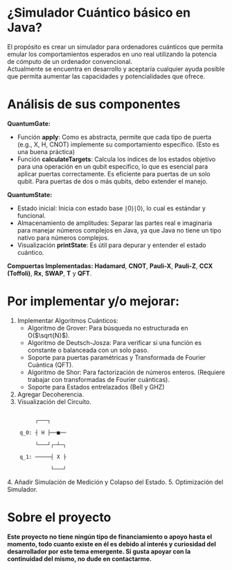 # ¿Simulador Cuántico básico en Java?
<p>El propósito es crear un simulador para ordenadores cuánticos que permita emular los comportamientos esperados en uno real utilizando la potencia de cómputo de un ordenador convencional.
  <br>Actualmente se encuentra en desarrollo y aceptaría cualquier ayuda posible que permita aumentar las capacidades y potencialidades que ofrece.
</p>

# Análisis de sus componentes
<b>QuantumGate:</b>
* Función <b>apply</b>: Como es abstracta, permite que cada tipo de puerta (e.g., X, H, CNOT) implemente su comportamiento específico. (Esto es una buena práctica)
* Función <b>calculateTargets</b>: Calcula los índices de los estados objetivo para una operación en un qubit específico, lo que es esencial para aplicar puertas correctamente. Es eficiente para puertas de un solo qubit. Para puertas de dos o más qubits, debo extender el manejo.
  
<b> QuantumState:</b>
* Estado inicial: Inicia con estado base ∣0⟩∣0⟩, lo cual es estándar y funcional.
* Almacenamiento de amplitudes: Separar las partes real e imaginaria para manejar números complejos en Java, ya que Java no tiene un tipo nativo para números complejos.
* Visualización <b>printState</b>: Es útil para depurar y entender el estado cuántico.

<b> Compuertas Implementadas: </b>
<b>Hadamard</b>, <b>CNOT</b>, <b>Pauli-X</b>, <b>Pauli-Z</b>, <b>CCX (Toffoli)</b>, <b>Rx</b>, <b>SWAP</b>, <b>T</b> y <b>QFT</b>.

# Por implementar y/o mejorar:
1. Implementar Algoritmos Cuánticos:
   -    Algoritmo de Grover: Para búsqueda no estructurada en O($`\sqrt{N}`$).
   -    Algoritmo de Deutsch-Josza: Para verificar si una función es constante o balanceada con un solo paso.
   -    Soporte para puertas paramétricas y Transformada de Fourier Cuántica (QFT).
   -    Algoritmo de Shor: Para factorización de números enteros. (Requiere trabajar con transformadas de Fourier cuánticas).
   -    Soporte para Estados entrelazados (Bell y GHZ)
2. Agregar Decoherencia.
3. Visualización del Circuito.
<code>
         ┌───┐     <br>
    q_0: ┤ H ├──■──<br>
         └───┘┌─┴─┐<br>
    q_1: ─────┤ X ├<br>
              └───┘<br>
</code>
4. Añadir Simulación de Medición y Colapso del Estado.
5. Optimización del Simulador.

# Sobre el proyecto
<p><b>Este proyecto no tiene ningún tipo de financiamiento o apoyo hasta el momento, todo cuanto existe en él es debido al interés y curiosidad del desarrollador por este tema emergente. 
  Si gusta apoyar con la continuidad del mismo, no dude en contactarme.</b></p>
